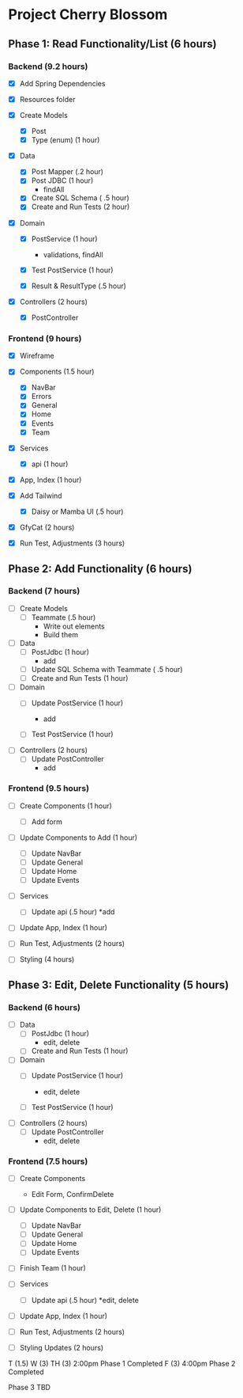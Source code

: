 # Project Cherry Blossom

## Phase 1: Read Functionality/List (6 hours)

### Backend (9.2 hours)
* [x] Add Spring Dependencies

* [x] Resources folder

* [x] Create Models
    * [x] Post
    * [x] Type (enum) (1 hour)

* [x] Data
    * [x] Post Mapper (.2 hour)
    * [x] Post JDBC (1 hour)
        * findAll
    * [x] Create SQL Schema ( .5 hour)
    * [x] Create and Run Tests (2 hour)

* [x] Domain
    * [x] PostService (1 hour)
        * validations, findAll
    * [x] Test PostService (1 hour)
    * [x] Result & ResultType (.5 hour)


* [x] Controllers (2 hours)
    * [x] PostController

### Frontend (9 hours)

* [x] Wireframe

* [x] Components (1.5 hour)
    * [x] NavBar
    * [x] Errors
    * [x] General
    * [x] Home
    * [x] Events
    * [x] Team
* [x] Services
    * [x] api (1 hour)
* [x] App, Index (1 hour)
* [x] Add Tailwind
    * [x] Daisy or Mamba UI (.5 hour)

* [x] GfyCat (2 hours)

* [x] Run Test, Adjustments (3 hours)


## Phase 2: Add Functionality (6 hours)
### Backend (7 hours)

* [ ] Create Models
    * [ ] Teammate (.5 hour)
        * Write out elements
        * Build them

* [ ] Data
    * [ ] PostJdbc (1 hour)
        * add
    * [ ] Update SQL Schema with Teammate ( .5 hour)
    * [ ] Create and Run Tests (1 hour)

* [ ] Domain
    * [ ] Update PostService (1 hour)
        * add
    * [ ] Test PostService (1 hour)


* [ ] Controllers (2 hours)
    * [ ] Update PostController
        * add

### Frontend (9.5 hours)
* [ ] Create Components (1 hour)
    * [ ] Add form

* [ ] Update Components to Add (1 hour)
    * [ ] Update NavBar
    * [ ] Update General
    * [ ] Update Home
    * [ ] Update Events

* [ ] Services
    * [ ] Update api (.5 hour)
            *add
* [ ] Update App, Index (1 hour)

* [ ] Run Test, Adjustments (2 hours)

* [ ] Styling (4 hours)
    



## Phase 3: Edit, Delete Functionality (5 hours)
### Backend (6 hours)

* [ ] Data
    * [ ] PostJdbc (1 hour)
        * edit, delete
    * [ ] Create and Run Tests (1 hour)

* [ ] Domain
    * [ ] Update PostService (1 hour)
        * edit, delete
    * [ ] Test PostService (1 hour)


* [ ] Controllers (2 hours)
    * [ ] Update PostController
        * edit, delete

### Frontend (7.5 hours)
* [ ] Create Components
    * Edit Form, ConfirmDelete
* [ ] Update Components to Edit, Delete (1 hour)
    * [ ] Update NavBar
    * [ ] Update General
    * [ ] Update Home
    * [ ] Update Events
* [ ] Finish Team (1 hour)
* [ ] Services
    * [ ] Update api (.5 hour)
            *edit, delete
* [ ] Update App, Index (1 hour)

* [ ] Run Test, Adjustments (2 hours)

* [ ] Styling Updates (2 hours)



T (1.5)
W  (3) 
TH (3) 2:00pm Phase 1 Completed
F (3) 4:00pm Phase 2 Completed

Phase 3 TBD